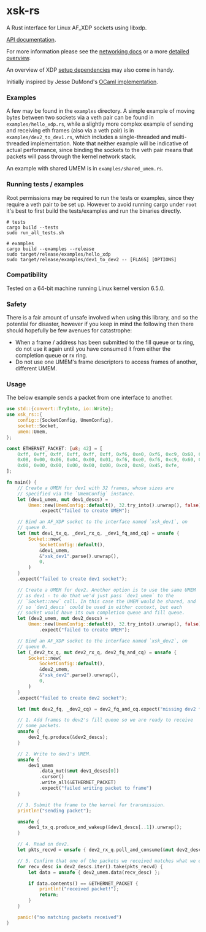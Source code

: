 # xsk-rs

A Rust interface for Linux AF_XDP sockets using libxdp. 

[API documentation](https://docs.rs/xsk-rs).

For more information please see the [networking docs](https://www.kernel.org/doc/html/latest/networking/af_xdp.html)
or a more [detailed overview](http://vger.kernel.org/lpc_net2018_talks/lpc18_paper_af_xdp_perf-v2.pdf).

An overview of XDP [setup
dependencies](https://github.com/xdp-project/xdp-tutorial/blob/main/setup_dependencies.org)
may also come in handy.

Initially inspired by Jesse DuMond's [OCaml implementation](https://github.com/suttonshire/ocaml-xsk).

### Examples

A few may be found in the `examples` directory. A simple example of
moving bytes between two sockets via a veth pair can be found in
`examples/hello_xdp.rs`, while a slightly more complex example of
sending and receiving eth frames (also via a veth pair) is in
`examples/dev2_to_dev1.rs`, which includes a single-threaded and
multi-threaded implementation. Note that neither example will be
indicative of actual performance, since binding the sockets to the
veth pair means that packets will pass through the kernel network
stack.

An example with shared UMEM is in `examples/shared_umem.rs`.

### Running tests / examples

Root permissions may be required to run the tests or examples, since 
they require a veth pair to be set up. However to avoid running cargo 
under `root` it's best to first build the tests/examples and run the 
binaries directly.

```
# tests
cargo build --tests
sudo run_all_tests.sh

# examples
cargo build --examples --release
sudo target/release/examples/hello_xdp
sudo target/release/examples/dev1_to_dev2 -- [FLAGS] [OPTIONS]
```

### Compatibility

Tested on a 64-bit machine running Linux kernel version 6.5.0.

### Safety

There is a fair amount of unsafe involved when using this library, and
so the potential for disaster, however if you keep in mind the
following then there should hopefully be few avenues for catastrophe:
- When a frame / address has been submitted to the fill queue or tx
  ring, do not use it again until you have consumed it from either the
  completion queue or rx ring.
- Do not use one UMEM's frame descriptors to access frames of another,
  different UMEM.

### Usage

The below example sends a packet from one interface to another.

```rust
use std::{convert::TryInto, io::Write};
use xsk_rs::{
    config::{SocketConfig, UmemConfig},
    socket::Socket,
    umem::Umem,
};

const ETHERNET_PACKET: [u8; 42] = [
    0xff, 0xff, 0xff, 0xff, 0xff, 0xff, 0xf6, 0xe0, 0xf6, 0xc9, 0x60, 0x0a, 0x08, 0x06, 0x00, 0x01,
    0x08, 0x00, 0x06, 0x04, 0x00, 0x01, 0xf6, 0xe0, 0xf6, 0xc9, 0x60, 0x0a, 0xc0, 0xa8, 0x45, 0x01,
    0x00, 0x00, 0x00, 0x00, 0x00, 0x00, 0xc0, 0xa8, 0x45, 0xfe,
];

fn main() {
    // Create a UMEM for dev1 with 32 frames, whose sizes are
    // specified via the `UmemConfig` instance.
    let (dev1_umem, mut dev1_descs) =
        Umem::new(UmemConfig::default(), 32.try_into().unwrap(), false)
            .expect("failed to create UMEM");

    // Bind an AF_XDP socket to the interface named `xsk_dev1`, on
    // queue 0.
    let (mut dev1_tx_q, _dev1_rx_q, _dev1_fq_and_cq) = unsafe {
        Socket::new(
            SocketConfig::default(),
            &dev1_umem,
            &"xsk_dev1".parse().unwrap(),
            0,
        )
    }
    .expect("failed to create dev1 socket");

    // Create a UMEM for dev2. Another option is to use the same UMEM
    // as dev1 - to do that we'd just pass `dev1_umem` to the
    // `Socket::new` call. In this case the UMEM would be shared, and
    // so `dev1_descs` could be used in either context, but each
    // socket would have its own completion queue and fill queue.
    let (dev2_umem, mut dev2_descs) =
        Umem::new(UmemConfig::default(), 32.try_into().unwrap(), false)
            .expect("failed to create UMEM");

    // Bind an AF_XDP socket to the interface named `xsk_dev2`, on
    // queue 0.
    let (_dev2_tx_q, mut dev2_rx_q, dev2_fq_and_cq) = unsafe {
        Socket::new(
            SocketConfig::default(),
            &dev2_umem,
            &"xsk_dev2".parse().unwrap(),
            0,
        )
    }
    .expect("failed to create dev2 socket");

    let (mut dev2_fq, _dev2_cq) = dev2_fq_and_cq.expect("missing dev2 fill queue and comp queue");

    // 1. Add frames to dev2's fill queue so we are ready to receive
    // some packets.
    unsafe {
        dev2_fq.produce(&dev2_descs);
    }

    // 2. Write to dev1's UMEM.
    unsafe {
        dev1_umem
            .data_mut(&mut dev1_descs[0])
            .cursor()
            .write_all(&ETHERNET_PACKET)
            .expect("failed writing packet to frame")
    }

    // 3. Submit the frame to the kernel for transmission.
    println!("sending packet");

    unsafe {
        dev1_tx_q.produce_and_wakeup(&dev1_descs[..1]).unwrap();
    }

    // 4. Read on dev2.
    let pkts_recvd = unsafe { dev2_rx_q.poll_and_consume(&mut dev2_descs, 100).unwrap() };

    // 5. Confirm that one of the packets we received matches what we expect.
    for recv_desc in dev2_descs.iter().take(pkts_recvd) {
        let data = unsafe { dev2_umem.data(recv_desc) };

        if data.contents() == &ETHERNET_PACKET {
            println!("received packet!");
            return;
        }
    }

    panic!("no matching packets received")
}
```
